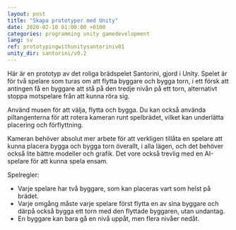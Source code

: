 ```yaml
---
layout: post
title: "Skapa prototyper med Unity"
date: 2020-02-10 01:00:00 +0100
categories: programming unity gamedevelopment
lang: sv
ref: prototypingwithunitysantoriniv01
unity_dir: santorini/v0.2
---
```

Här är en prototyp av det roliga brädspelet Santorini, gjord i Unity. Spelet är för två spelare som turas om att flytta byggare och bygga torn, i ett försk att antingen få en byggare att stå på den tredje nivån på ett torn, alternativt stoppa motspelare från att kunna röra sig.

Använd musen för att välja, flytta och bygga. Du kan också använda piltangenterna för att rotera kameran runt spelbrädet, vilket kan underlätta placering och förflyttning.

Kameran behöver absolut mer arbete för att verkligen tillåta en spelare att kunna placera bygga och bygga torn överallt, i alla lägen, och det behöver också lite bättre modeller och grafik. Det vore också trevlig med en AI-spelare för att kunna spela ensam.

Spelregler:
+ Varje spelare har två byggare, som kan placeras vart som helst på brädet.
+ Varje omgång måste varje spelare först flytta en av sina byggare och därpå också bygga ett torn med den flyttade byggaren, utan undantag.
+ En byggare kan bara gå en nivå uppåt, men flera nivåer nedåt.